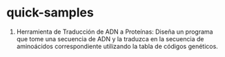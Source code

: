 # quick-samples

1. Herramienta de Traducción de ADN a Proteínas: Diseña un programa que tome una secuencia de ADN y la traduzca en la secuencia de aminoácidos correspondiente utilizando la tabla de códigos genéticos.